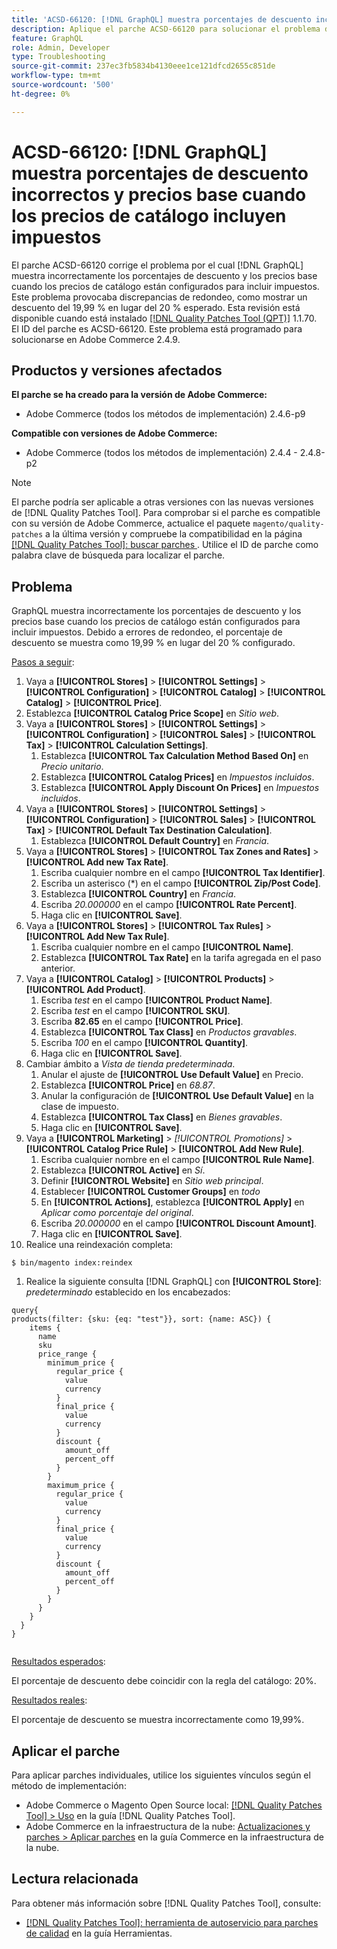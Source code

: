 ```yaml
---
title: 'ACSD-66120: [!DNL GraphQL] muestra porcentajes de descuento incorrectos y precios base cuando los precios de catálogo incluyen impuestos'
description: Aplique el parche ACSD-66120 para solucionar el problema de Adobe Commerce donde [!DNL GraphQL] muestra incorrectamente los porcentajes de descuento y los precios base cuando los precios de catálogo están configurados para incluir impuestos. Este problema provocaba discrepancias de redondeo, como mostrar un descuento del 19,99 % en lugar del 20 % esperado.
feature: GraphQL
role: Admin, Developer
type: Troubleshooting
source-git-commit: 237ec3fb5834b4130eee1ce121dfcd2655c851de
workflow-type: tm+mt
source-wordcount: '500'
ht-degree: 0%

---
```



# ACSD-66120: [!DNL GraphQL] muestra porcentajes de descuento incorrectos y precios base cuando los precios de catálogo incluyen impuestos

El parche ACSD-66120 corrige el problema por el cual [!DNL GraphQL] muestra incorrectamente los porcentajes de descuento y los precios base cuando los precios de catálogo están configurados para incluir impuestos. Este problema provocaba discrepancias de redondeo, como mostrar un descuento del 19,99 % en lugar del 20 % esperado. Esta revisión está disponible cuando está instalado [[!DNL Quality Patches Tool (QPT)]](/help/tools/quality-patches-tool/quality-patches-tool-to-self-serve-quality-patches.md) 1.1.70. El ID del parche es ACSD-66120. Este problema está programado para solucionarse en Adobe Commerce 2.4.9.

## Productos y versiones afectados

**El parche se ha creado para la versión de Adobe Commerce:**

* Adobe Commerce (todos los métodos de implementación) 2.4.6-p9

**Compatible con versiones de Adobe Commerce:**

* Adobe Commerce (todos los métodos de implementación) 2.4.4 - 2.4.8-p2

>[!NOTE]
>
>El parche podría ser aplicable a otras versiones con las nuevas versiones de [!DNL Quality Patches Tool]. Para comprobar si el parche es compatible con su versión de Adobe Commerce, actualice el paquete `magento/quality-patches` a la última versión y compruebe la compatibilidad en la página [[!DNL Quality Patches Tool]: buscar parches &#x200B;](https://experienceleague.adobe.com/tools/commerce-quality-patches/index.html?lang=es). Utilice el ID de parche como palabra clave de búsqueda para localizar el parche.

## Problema

GraphQL muestra incorrectamente los porcentajes de descuento y los precios base cuando los precios de catálogo están configurados para incluir impuestos. Debido a errores de redondeo, el porcentaje de descuento se muestra como 19,99 % en lugar del 20 % configurado.

<u>Pasos a seguir</u>:

1. Vaya a **[!UICONTROL Stores]** > **[!UICONTROL Settings]** > **[!UICONTROL Configuration]** > **[!UICONTROL Catalog]** > **[!UICONTROL Catalog]** > **[!UICONTROL Price]**.
1. Establezca **[!UICONTROL Catalog Price Scope]** en *Sitio web*.
1. Vaya a **[!UICONTROL Stores]** > **[!UICONTROL Settings]** > **[!UICONTROL Configuration]** > **[!UICONTROL Sales]** > **[!UICONTROL Tax]** > **[!UICONTROL Calculation Settings]**.
   1. Establezca **[!UICONTROL Tax Calculation Method Based On]** en *Precio unitario*.
   1. Establezca **[!UICONTROL Catalog Prices]** en *Impuestos incluidos*.
   1. Establezca **[!UICONTROL Apply Discount On Prices]** en *Impuestos incluidos*.
1. Vaya a **[!UICONTROL Stores]** > **[!UICONTROL Settings]** > **[!UICONTROL Configuration]** > **[!UICONTROL Sales]** > **[!UICONTROL Tax]** > **[!UICONTROL Default Tax Destination Calculation]**.
   1. Establezca **[!UICONTROL Default Country]** en *Francia*.
1. Vaya a **[!UICONTROL Stores]** > **[!UICONTROL Tax Zones and Rates]** > **[!UICONTROL Add new Tax Rate]**.
   1. Escriba cualquier nombre en el campo **[!UICONTROL Tax Identifier]**.
   1. Escriba un asterisco (*) en el campo **[!UICONTROL Zip/Post Code]**.
   1. Establezca **[!UICONTROL Country]** en *Francia*.
   1. Escriba *20.000000* en el campo **[!UICONTROL Rate Percent]**.
   1. Haga clic en **[!UICONTROL Save]**.
1. Vaya a **[!UICONTROL Stores]** > **[!UICONTROL Tax Rules]** > **[!UICONTROL Add New Tax Rule]**.
   1. Escriba cualquier nombre en el campo **[!UICONTROL Name]**.
   1. Establezca **[!UICONTROL Tax Rate]** en la tarifa agregada en el paso anterior.
1. Vaya a **[!UICONTROL Catalog]** > **[!UICONTROL Products]** > **[!UICONTROL Add Product]**.
   1. Escriba *test* en el campo **[!UICONTROL Product Name]**.
   1. Escriba *test* en el campo **[!UICONTROL SKU]**.
   1. Escriba **82.65** en el campo **[!UICONTROL Price]**.
   1. Establezca **[!UICONTROL Tax Class]** en *Productos gravables*.
   1. Escriba *100* en el campo **[!UICONTROL Quantity]**.
   1. Haga clic en **[!UICONTROL Save]**.
1. Cambiar ámbito a *Vista de tienda predeterminada*.
   1. Anular el ajuste de **[!UICONTROL Use Default Value]** en Precio.
   1. Establezca **[!UICONTROL Price]** en *68.87*.
   1. Anular la configuración de **[!UICONTROL Use Default Value]** en la clase de impuesto.
   1. Establezca **[!UICONTROL Tax Class]** en *Bienes gravables*. 
   1. Haga clic en **[!UICONTROL Save]**.
1. Vaya a **[!UICONTROL Marketing]** > *[!UICONTROL Promotions]* > **[!UICONTROL Catalog Price Rule]** > **[!UICONTROL Add New Rule]**.
   1. Escriba cualquier nombre en el campo **[!UICONTROL Rule Name]**.
   1. Establezca **[!UICONTROL Active]** en *Sí*.
   1. Definir **[!UICONTROL Website]** en *Sitio web principal*.
   1. Establecer **[!UICONTROL Customer Groups]** en *todo*
   1. En **[!UICONTROL Actions]**, establezca **[!UICONTROL Apply]** en *Aplicar como porcentaje del original*.
   1. Escriba *20.000000* en el campo **[!UICONTROL Discount Amount]**.
   1. Haga clic en **[!UICONTROL Save]**.
1. Realice una reindexación completa:

```
$ bin/magento index:reindex
```

1. Realice la siguiente consulta [!DNL GraphQL] con **[!UICONTROL Store]**: *predeterminado* establecido en los encabezados:

```
query{
products(filter: {sku: {eq: "test"}}, sort: {name: ASC}) {
    items {
      name
      sku
      price_range {
        minimum_price {
          regular_price {
            value
            currency
          }
          final_price {
            value
            currency
          }
          discount {
            amount_off
            percent_off
          }
        }
        maximum_price {
          regular_price {
            value
            currency
          }
          final_price {
            value
            currency
          }
          discount {
            amount_off
            percent_off
          }
        }
      }
    }
  }
}
  
```

<u>Resultados esperados</u>:

El porcentaje de descuento debe coincidir con la regla del catálogo: 20%.

<u>Resultados reales</u>:

El porcentaje de descuento se muestra incorrectamente como 19,99%.

## Aplicar el parche

Para aplicar parches individuales, utilice los siguientes vínculos según el método de implementación:

* Adobe Commerce o Magento Open Source local: [[!DNL Quality Patches Tool] > Uso](/help/tools/quality-patches-tool/usage.md) en la guía [!DNL Quality Patches Tool].
* Adobe Commerce en la infraestructura de la nube: [Actualizaciones y parches > Aplicar parches](https://experienceleague.adobe.com/docs/commerce-cloud-service/user-guide/develop/upgrade/apply-patches.html?lang=es) en la guía Commerce en la infraestructura de la nube.

## Lectura relacionada

Para obtener más información sobre [!DNL Quality Patches Tool], consulte:

* [[!DNL Quality Patches Tool]: herramienta de autoservicio para parches de calidad](/help/tools/quality-patches-tool/quality-patches-tool-to-self-serve-quality-patches.md) en la guía Herramientas.
